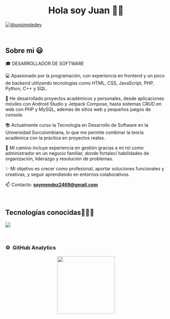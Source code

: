 <h1 align="center">Hola soy Juan 👋✨ </h1> 

<p align="left">
  <a href = "mailto:soymendez2469@gmail.com" target="blank"><img align="center" src="https://img.shields.io/badge/Gmail-D14836?style=for-the-badge&logo=gmail&logoColor=white" alt="@unsimpledev"  /></a>
  </p>
<br>
<h2>Sobre mi 😃</h2>
<!--Intro start-->

<p align="left">
  🎓 DESARROLLADOR DE SOFTWARE

💻 Apasionado por la programación, con experiencia en frontend y un poco de backend utilizando tecnologías como HTML, CSS, JavaScript, PHP, Python, C++ y SQL.

🚀 He desarrollado proyectos académicos y personales, desde aplicaciones móviles con Android Studio y Jetpack Compose, hasta sistemas CRUD en web con PHP y MySQL, además de sitios web y pequeños juegos de consola.

📚 Actualmente curso la Tecnología en Desarrollo de Software en la Universidad Surcolombiana, lo que me permite combinar la teoría académica con la práctica en proyectos reales.

📝 Mi camino incluye experiencia en gestión gracias a mi rol como administrador en un negocio familiar, donde fortalecí habilidades de organización, liderazgo y resolución de problemas.

✨ Mi objetivo es crecer como profesional, aportar soluciones funcionales y creativas, y seguir aprendiendo en entornos colaborativos.

📫 Contacto: **soymendez2469@gmail.com**
<!--Intro end-->
  </p>
<br>

<h2 >Tecnologías conocidas👨🏻‍💻</h2>
<!--tech stack icons-->
<p align="left">
  <a href="https://skillicons.dev">
    <img src="https://skillicons.dev/icons?i=androidstudio,c,php,py,css,html,js,nodejs,mysql,git,github,vscode&perline=12" />
  </a>
</p>
<br>

### ⚙️ &nbsp;GitHub Analytics

<p align="center">
<a href="https://github.com/JuanMax24">
  <img height="180em" src="https://github-readme-stats-eight-theta.vercel.app/api?username=JuanMax24&show_icons=true&theme=algolia&include_all_commits=true&count_private=true"/>
</a>
</p>

</p>        
<!--- stats (end) -->
